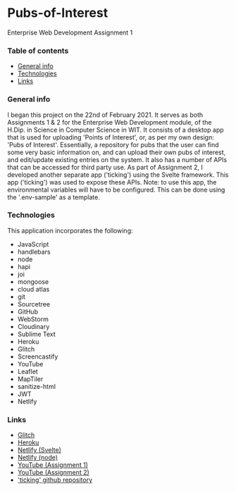# Pubs-of-Interest
Enterprise Web Development Assignment 1

### Table of contents
* [General info](#general-info)
* [Technologies](#technologies)
* [Links](#links)

### General info
I began this project on the 22nd of February 2021. It serves as both Assignments 1 & 2 for the Enterprise Web Development module, of the H.Dip. in Science in Computer Science in WIT.
It consists of a desktop app that is used for uploading 'Points of Interest', or, as per my own design: 'Pubs of Interest'. Essentially, a repository for pubs that the user can find some very basic information on, and can upload their own pubs of interest, and edit/update existing entries on the system.
It also has a number of APIs that can be accessed for third party use. As part of Assignment 2, I developed another separate app ('ticking') using the Svelte framework. This app ('ticking') was used to expose these APIs.
Note: to use this app, the environmental variables will have to be configured. This can be done using the '.env-sample' as a template.
	
### Technologies
This application incorporates the following:
* JavaScript
* handlebars
* node
* hapi
* joi
* mongoose
* cloud atlas
* git
* Sourcetree
* GitHub
* WebStorm
* Cloudinary
* Sublime Text
* Heroku
* Glitch
* Screencastify
* YouTube
* Leaflet
* MapTiler
* sanitize-html
* JWT
* Netlify

	
### Links
* [Glitch](https://aiteanna-speisiula.glitch.me/)
* [Heroku](https://aiteanna-speisiula.herokuapp.com/)
* [Netlify (Svelte)](https://ticking1.netlify.app/)
* [Netlify (node)](https://aiteanna-speisiula.netlify.app/)
* [YouTube (Assignment 1)](https://www.youtube.com/watch?v=WgkLDYHRNuY)
* [YouTube (Assignment 2)](https://www.youtube.com/watch?v=kFRh5HAhqeQ)
* ['ticking' github repository](https://github.com/cathalohinse/ticking)